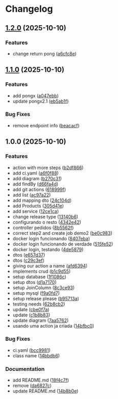 # Changelog

## [1.2.0](https://github.com/riqinho/study-apir/compare/v1.1.0...v1.2.0) (2025-10-10)


### Features

* change return pong ([a6cfc8e](https://github.com/riqinho/study-apir/commit/a6cfc8e93a0eeadb2b8978bd772340db6f08a601))

## [1.1.0](https://github.com/riqinho/study-apir/compare/v1.0.0...v1.1.0) (2025-10-10)


### Features

* add pongx ([a047ebb](https://github.com/riqinho/study-apir/commit/a047ebbdd8315d0a64e2cfdfcbce33b8ff2cfadd))
* update pongx2.1 ([eb5ab1f](https://github.com/riqinho/study-apir/commit/eb5ab1f829090b88a787991fef9ec238a003b9a4))


### Bug Fixes

* remove endpoint info ([beacacf](https://github.com/riqinho/study-apir/commit/beacacf18fb7de5da4f27c78b2e0b6df43fea772))

## 1.0.0 (2025-10-10)


### Features

* action with more steps ([b2df866](https://github.com/riqinho/study-apir/commit/b2df866d26d0b10b4ed80ddf51b460bac72f0f23))
* add ci.yaml ([a6f0f88](https://github.com/riqinho/study-apir/commit/a6f0f888d1cf85b8cb72db8b7bac1e84883b863a))
* add diagram ([b270c31](https://github.com/riqinho/study-apir/commit/b270c31140fccc96f85608f7abf5d86c6c3dc7fe))
* add findBy ([d66fa4d](https://github.com/riqinho/study-apir/commit/d66fa4d8d0c1e185f778ef67e2fb466a40ca2298))
* add git actions ([618999f](https://github.com/riqinho/study-apir/commit/618999f44592dd1a85d77d3ce544105a55ca9206))
* add list ([ac97a22](https://github.com/riqinho/study-apir/commit/ac97a2239d74329d3a0bd38a1f9db76546bc03b5))
* add mapping dto ([24c104d](https://github.com/riqinho/study-apir/commit/24c104dccfd048e3314e405b7bc148091fe8acfa))
* add Products ([305d41e](https://github.com/riqinho/study-apir/commit/305d41e0f2bcde0e63d4a0fe8c7eb19e6dc4c403))
* add service ([12ce1ca](https://github.com/riqinho/study-apir/commit/12ce1ca866d934f82fbfe089a98d2f50607202ed))
* change release type ([13140b6](https://github.com/riqinho/study-apir/commit/13140b6beb183981e36f1b2de98be2ddeb294e2b))
* configurando o resto ([4342e42](https://github.com/riqinho/study-apir/commit/4342e428e93e26db880ea83988f5bc3d12ad8ddb))
* controller pedidos ([8b5562f](https://github.com/riqinho/study-apir/commit/8b5562fdd8206596318817294ed037013abf284b))
* correct step2 and create job demo2 ([be0c983](https://github.com/riqinho/study-apir/commit/be0c9839b4c2239d812357a1458af0ee1f5633d4))
* docker login funcionando ([8407eba](https://github.com/riqinho/study-apir/commit/8407ebaf14546668752383531318244c73dec3d9))
* docker login funcionando de verdade ([515fe52](https://github.com/riqinho/study-apir/commit/515fe525069cfadfb921bb5172be8c7a8a8ccc74))
* docker login, testando ([4de5879](https://github.com/riqinho/study-apir/commit/4de587933086d5e1843a6f77e777eeba355d142c))
* dtos ([e657d37](https://github.com/riqinho/study-apir/commit/e657d37383aac4bfa9468e79fb87ae4234028348))
* dtos ([c29c3ef](https://github.com/riqinho/study-apir/commit/c29c3efa33844836553d932c6ef6c49a06398e71))
* giving our action a name ([afd6394](https://github.com/riqinho/study-apir/commit/afd63948e8ca00f726e1b8fec20d0c457ae6de85))
* implements crud ([b1c9d55](https://github.com/riqinho/study-apir/commit/b1c9d55c4b78163103d4b20d941862e6e6db03c8))
* setup database ([1f1086c](https://github.com/riqinho/study-apir/commit/1f1086cdc37e9a6507fc2d5930f3841b390d6d2a))
* setup dtos ([d1a7170](https://github.com/riqinho/study-apir/commit/d1a717017231ecc466c9ef19948026eded9d2c13))
* setup JoinColumn ([8c3ce93](https://github.com/riqinho/study-apir/commit/8c3ce93c8201372b7b8ff3117ee12eebb9ca78bf))
* setup mysql ([f9a0fd7](https://github.com/riqinho/study-apir/commit/f9a0fd7fecc82db45de1b43b875f732071061740))
* setup release please ([b95713a](https://github.com/riqinho/study-apir/commit/b95713a536c20baeeaf6c571663cf3bd4e57ad57))
* testing needs ([62b8cb2](https://github.com/riqinho/study-apir/commit/62b8cb28b5f0e8f59670f2b61a859c4104cf5887))
* update ([cbe0f7a](https://github.com/riqinho/study-apir/commit/cbe0f7a59c67f1a4881b19559aa22b1897a31e4e))
* update ([c1b8b83](https://github.com/riqinho/study-apir/commit/c1b8b835941146ef490514fbbd977d1757c5272d))
* update diagram ([7aa5762](https://github.com/riqinho/study-apir/commit/7aa5762e02806a68a450d5ec668e82fa16e82c39))
* usando uma action ja criada ([14bfbc0](https://github.com/riqinho/study-apir/commit/14bfbc02f74ee2d1d04bee9ddfb9ba65622e5ada))


### Bug Fixes

* ci.yaml ([bcc9981](https://github.com/riqinho/study-apir/commit/bcc9981365a4b4d85e51f45d51cc7d746702aeac))
* class name ([14bbdb6](https://github.com/riqinho/study-apir/commit/14bbdb64cf253a2a2cf7ec10998d59b4c2208f5e))


### Documentation

* add README.md ([18f4c7f](https://github.com/riqinho/study-apir/commit/18f4c7fcb05b7726c52230dc1b7bf1d1fa35df6c))
* remove ([da6827c](https://github.com/riqinho/study-apir/commit/da6827c5af63d6ff6a693a67c1ffe9d3f5b1add1))
* update README.md ([14b8b0e](https://github.com/riqinho/study-apir/commit/14b8b0ef9234a9e87f620ec26d5c2b5f8c278213))
